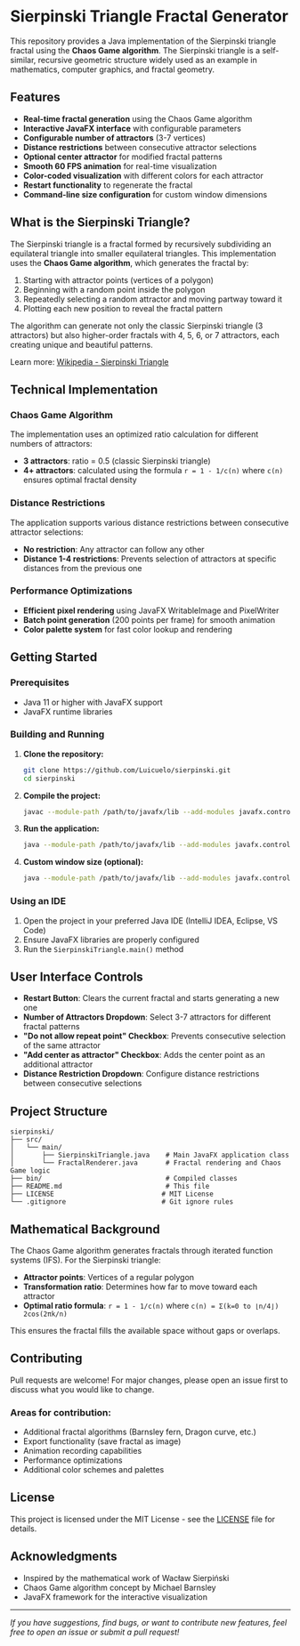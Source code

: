 # Sierpinski Triangle Fractal Generator

This repository provides a Java implementation of the Sierpinski triangle fractal using the **Chaos Game algorithm**. The Sierpinski triangle is a self-similar, recursive geometric structure widely used as an example in mathematics, computer graphics, and fractal geometry.

## Features

- **Real-time fractal generation** using the Chaos Game algorithm
- **Interactive JavaFX interface** with configurable parameters
- **Configurable number of attractors** (3-7 vertices)
- **Distance restrictions** between consecutive attractor selections
- **Optional center attractor** for modified fractal patterns
- **Smooth 60 FPS animation** for real-time visualization
- **Color-coded visualization** with different colors for each attractor
- **Restart functionality** to regenerate the fractal
- **Command-line size configuration** for custom window dimensions

## What is the Sierpinski Triangle?

The Sierpinski triangle is a fractal formed by recursively subdividing an equilateral triangle into smaller equilateral triangles. This implementation uses the **Chaos Game algorithm**, which generates the fractal by:

1. Starting with attractor points (vertices of a polygon)
2. Beginning with a random point inside the polygon
3. Repeatedly selecting a random attractor and moving partway toward it
4. Plotting each new position to reveal the fractal pattern

The algorithm can generate not only the classic Sierpinski triangle (3 attractors) but also higher-order fractals with 4, 5, 6, or 7 attractors, each creating unique and beautiful patterns.

Learn more: [Wikipedia - Sierpinski Triangle](https://en.wikipedia.org/wiki/Sierpinski_triangle)

## Technical Implementation

### Chaos Game Algorithm
The implementation uses an optimized ratio calculation for different numbers of attractors:
- **3 attractors**: ratio = 0.5 (classic Sierpinski triangle)
- **4+ attractors**: calculated using the formula `r = 1 - 1/c(n)` where `c(n)` ensures optimal fractal density

### Distance Restrictions
The application supports various distance restrictions between consecutive attractor selections:
- **No restriction**: Any attractor can follow any other
- **Distance 1-4 restrictions**: Prevents selection of attractors at specific distances from the previous one

### Performance Optimizations
- **Efficient pixel rendering** using JavaFX WritableImage and PixelWriter
- **Batch point generation** (200 points per frame) for smooth animation
- **Color palette system** for fast color lookup and rendering

## Getting Started

### Prerequisites
- Java 11 or higher with JavaFX support
- JavaFX runtime libraries

### Building and Running

1. **Clone the repository:**
   ```bash
   git clone https://github.com/Luicuelo/sierpinski.git
   cd sierpinski
   ```

2. **Compile the project:**
   ```bash
   javac --module-path /path/to/javafx/lib --add-modules javafx.controls,javafx.fxml src/main/*.java -d bin
   ```

3. **Run the application:**
   ```bash
   java --module-path /path/to/javafx/lib --add-modules javafx.controls,javafx.fxml -cp bin main.SierpinskiTriangle
   ```

4. **Custom window size (optional):**
   ```bash
   java --module-path /path/to/javafx/lib --add-modules javafx.controls,javafx.fxml -cp bin main.SierpinskiTriangle --width=800 --height=600
   ```

### Using an IDE
1. Open the project in your preferred Java IDE (IntelliJ IDEA, Eclipse, VS Code)
2. Ensure JavaFX libraries are properly configured
3. Run the `SierpinskiTriangle.main()` method

## User Interface Controls

- **Restart Button**: Clears the current fractal and starts generating a new one
- **Number of Attractors Dropdown**: Select 3-7 attractors for different fractal patterns
- **"Do not allow repeat point" Checkbox**: Prevents consecutive selection of the same attractor
- **"Add center as attractor" Checkbox**: Adds the center point as an additional attractor
- **Distance Restriction Dropdown**: Configure distance restrictions between consecutive selections

## Project Structure

```
sierpinski/
├── src/
│   └── main/
│       ├── SierpinskiTriangle.java    # Main JavaFX application class
│       └── FractalRenderer.java       # Fractal rendering and Chaos Game logic
├── bin/                               # Compiled classes
├── README.md                          # This file
├── LICENSE                           # MIT License
└── .gitignore                        # Git ignore rules
```

## Mathematical Background

The Chaos Game algorithm generates fractals through iterated function systems (IFS). For the Sierpinski triangle:

- **Attractor points**: Vertices of a regular polygon
- **Transformation ratio**: Determines how far to move toward each attractor
- **Optimal ratio formula**: `r = 1 - 1/c(n)` where `c(n) = Σ(k=0 to ⌊n/4⌋) 2cos(2πk/n)`

This ensures the fractal fills the available space without gaps or overlaps.

## Contributing

Pull requests are welcome! For major changes, please open an issue first to discuss what you would like to change.

### Areas for contribution:
- Additional fractal algorithms (Barnsley fern, Dragon curve, etc.)
- Export functionality (save fractal as image)
- Animation recording capabilities
- Performance optimizations
- Additional color schemes and palettes

## License

This project is licensed under the MIT License - see the [LICENSE](LICENSE) file for details.

## Acknowledgments

- Inspired by the mathematical work of Wacław Sierpiński
- Chaos Game algorithm concept by Michael Barnsley
- JavaFX framework for the interactive visualization

---

*If you have suggestions, find bugs, or want to contribute new features, feel free to open an issue or submit a pull request!*